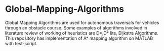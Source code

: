 # Global-Mapping-Algorithms

Global Mapping Algorithms are used for autonomous traversals for vehicles through an obstacle course. Some examples of algorithms involved in literature review of working of heuristics are D*,D* lite, Dijkstra Algorithms.
This repository has implementation of A* mapping algorithm on MATLAB with test-script.
